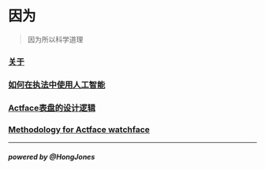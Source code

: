 # 因为
> 因为所以科学道理

### [关于](README.md)
### [如何在执法中使用人工智能](如何在执法中使用人工智能.md)
### [Actface表盘的设计逻辑](Actface表盘的设计逻辑.md)
### [Methodology for Actface watchface](Methodology%20for%20Actface%20watchface.md)

------
##### powered by @HongJones
